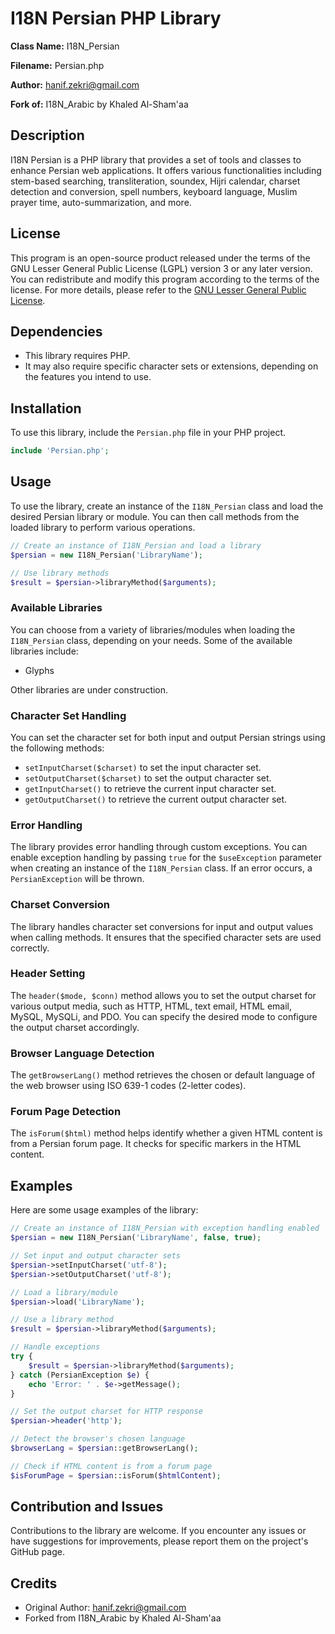 # I18N Persian PHP Library

**Class Name:** I18N_Persian

**Filename:** Persian.php

**Author:** hanif.zekri@gmail.com

**Fork of:** I18N_Arabic by Khaled Al-Sham'aa


## Description

I18N Persian is a PHP library that provides a set of tools and classes to enhance Persian web applications. It offers various functionalities including stem-based searching, transliteration, soundex, Hijri calendar, charset detection and conversion, spell numbers, keyboard language, Muslim prayer time, auto-summarization, and more.

## License

This program is an open-source product released under the terms of the GNU Lesser General Public License (LGPL) version 3 or any later version. You can redistribute and modify this program according to the terms of the license. For more details, please refer to the [GNU Lesser General Public License](http://www.gnu.org/licenses/lgpl.txt).

## Dependencies

- This library requires PHP.
- It may also require specific character sets or extensions, depending on the features you intend to use.

## Installation

To use this library, include the `Persian.php` file in your PHP project.

```php
include 'Persian.php';
```

## Usage

To use the library, create an instance of the `I18N_Persian` class and load the desired Persian library or module. You can then call methods from the loaded library to perform various operations.

```php
// Create an instance of I18N_Persian and load a library
$persian = new I18N_Persian('LibraryName');

// Use library methods
$result = $persian->libraryMethod($arguments);
```

### Available Libraries

You can choose from a variety of libraries/modules when loading the `I18N_Persian` class, depending on your needs. Some of the available libraries include:

- Glyphs

Other libraries are under construction.

### Character Set Handling

You can set the character set for both input and output Persian strings using the following methods:

- `setInputCharset($charset)` to set the input character set.
- `setOutputCharset($charset)` to set the output character set.
- `getInputCharset()` to retrieve the current input character set.
- `getOutputCharset()` to retrieve the current output character set.

### Error Handling

The library provides error handling through custom exceptions. You can enable exception handling by passing `true` for the `$useException` parameter when creating an instance of the `I18N_Persian` class. If an error occurs, a `PersianException` will be thrown.

### Charset Conversion

The library handles character set conversions for input and output values when calling methods. It ensures that the specified character sets are used correctly.

### Header Setting

The `header($mode, $conn)` method allows you to set the output charset for various output media, such as HTTP, HTML, text email, HTML email, MySQL, MySQLi, and PDO. You can specify the desired mode to configure the output charset accordingly.

### Browser Language Detection

The `getBrowserLang()` method retrieves the chosen or default language of the web browser using ISO 639-1 codes (2-letter codes).

### Forum Page Detection

The `isForum($html)` method helps identify whether a given HTML content is from a Persian forum page. It checks for specific markers in the HTML content.

## Examples

Here are some usage examples of the library:

```php
// Create an instance of I18N_Persian with exception handling enabled
$persian = new I18N_Persian('LibraryName', false, true);

// Set input and output character sets
$persian->setInputCharset('utf-8');
$persian->setOutputCharset('utf-8');

// Load a library/module
$persian->load('LibraryName');

// Use a library method
$result = $persian->libraryMethod($arguments);

// Handle exceptions
try {
    $result = $persian->libraryMethod($arguments);
} catch (PersianException $e) {
    echo 'Error: ' . $e->getMessage();
}

// Set the output charset for HTTP response
$persian->header('http');

// Detect the browser's chosen language
$browserLang = $persian::getBrowserLang();

// Check if HTML content is from a forum page
$isForumPage = $persian::isForum($htmlContent);
```

## Contribution and Issues

Contributions to the library are welcome. If you encounter any issues or have suggestions for improvements, please report them on the project's GitHub page.

## Credits

- Original Author: hanif.zekri@gmail.com
- Forked from I18N_Arabic by Khaled Al-Sham'aa
